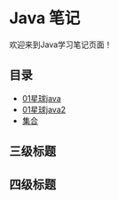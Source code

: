# Java 笔记

欢迎来到Java学习笔记页面！

## 目录

- [01星球java](./01星球java.md)
- [01星球java2](./01星球java2.md)
- [集合](./3%20集合.md)

## 三级标题

## 四级标题

